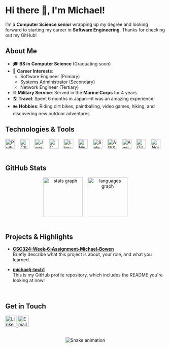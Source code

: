 <!--
  You can adjust alignment (left, center, right) or styling as you prefer.
  This example keeps things fairly simple and readable.
-->

# Hi there 👋, I'm Michael!

I’m a **Computer Science senior** wrapping up my degree and looking forward to starting my career in **Software Engineering**. Thanks for checking out my GitHub!

## About Me

- 🎓 **BS in Computer Science** (Graduating soon)
- 💼 **Career Interests**: 
  - Software Engineer (Primary)
  - Systems Administrator (Secondary)
  - Network Engineer (Tertiary)
- 🌐 **Military Service**: Served in the **Marine Corps** for 4 years
- 🌎 **Travel**: Spent 6 months in Japan—it was an amazing experience!
- 🏍️ **Hobbies**: Riding dirt bikes, paintballing, video games, hiking, and discovering new outdoor adventures

## Technologies & Tools

<div>
  <img src="https://cdn.jsdelivr.net/gh/devicons/devicon/icons/python/python-original.svg" height="30" alt="Python logo" />
  <img src="https://cdn.jsdelivr.net/gh/devicons/devicon/icons/csharp/csharp-original.svg" height="30" alt="C# logo" style="margin-left:12px" />
  <img src="https://cdn.jsdelivr.net/gh/devicons/devicon/icons/java/java-original.svg" height="30" alt="Java logo" style="margin-left:12px" />
  <img src="https://cdn.jsdelivr.net/gh/devicons/devicon/icons/c/c-original.svg" height="30" alt="C logo" style="margin-left:12px" />
  <img src="https://cdn.jsdelivr.net/gh/devicons/devicon/icons/linux/linux-original.svg" height="30" alt="Linux logo" style="margin-left:12px" />
  <img src="https://cdn.jsdelivr.net/gh/devicons/devicon/icons/mysql/mysql-original.svg" height="30" alt="MySQL logo" style="margin-left:12px" />
  <img src="https://cdn.jsdelivr.net/gh/devicons/devicon/icons/selenium/selenium-original.svg" height="30" alt="Selenium logo" style="margin-left:12px" />
  <img src="https://cdn.jsdelivr.net/gh/devicons/devicon/icons/amazonwebservices/amazonwebservices-line-wordmark.svg" height="30" alt="AWS logo" style="margin-left:12px" />
  <img src="https://cdn.jsdelivr.net/gh/devicons/devicon/icons/ansible/ansible-original.svg" height="30" alt="Ansible logo" style="margin-left:12px" />
  <img src="https://cdn.jsdelivr.net/gh/devicons/devicon/icons/git/git-original.svg" height="30" alt="Git logo" style="margin-left:12px" />
  <img src="https://cdn.jsdelivr.net/gh/devicons/devicon/icons/nginx/nginx-original.svg" height="30" alt="Nginx logo" style="margin-left:12px" />
</div>

<br/>

## GitHub Stats

<div align="center">
  <img 
    src="https://github-readme-stats.vercel.app/api?username=michaelj-tech1&hide_title=false&hide_rank=false&show_icons=true&include_all_commits=true&count_private=true&disable_animations=false&theme=dracula&locale=en&hide_border=false" 
    height="125" 
    alt="stats graph" 
    style="margin-right: 12px;"
  />
  <img 
    src="https://github-readme-stats.vercel.app/api/top-langs?username=michaelj-tech1&locale=en&hide_title=false&layout=compact&card_width=320&langs_count=3&theme=dracula&hide_border=false" 
    height="125" 
    alt="languages graph" 
  />
</div>

<br/>

## Projects & Highlights
- [**CSC324-Week-6-Assignment-Michael-Bowen**](https://github.com/michaelj-tech1/CSC324-Week-6-Assignment-Michael-Bowen) <br/>
  Briefly describe what this project is about, your role, and what you learned.
  
- [**michaelj-tech1**](https://github.com/michaelj-tech1/michaelj-tech1) <br/>
  This is my GitHub profile repository, which includes the README you're looking at now!

<!-- You can feature additional repos or personal projects here. -->

<br/>

## Get in Touch

<div>
  <!-- Update the links below with your actual LinkedIn and email. -->
  <a href="YOUR_LINKEDIN_URL" target="_blank">
    <img 
      src="https://img.shields.io/static/v1?message=LinkedIn&logo=linkedin&label=&color=0077B5&logoColor=white&labelColor=&style=for-the-badge" 
      height="35" 
      alt="LinkedIn" 
    />
  </a>
  <a href="mailto:YOUR_EMAIL_ADDRESS">
    <img 
      src="https://img.shields.io/static/v1?message=Gmail&logo=gmail&label=&color=D14836&logoColor=white&labelColor=&style=for-the-badge" 
      height="35" 
      alt="Email" 
    />
  </a>
</div>

<br/>

<!-- Optional: The snake animation. Adjust if needed. -->
<p align="center">
  <img 
    src="https://raw.githubusercontent.com/michaelj-tech1/michaelj-tech1/output/snake.svg" 
    alt="Snake animation" 
  />
</p>
